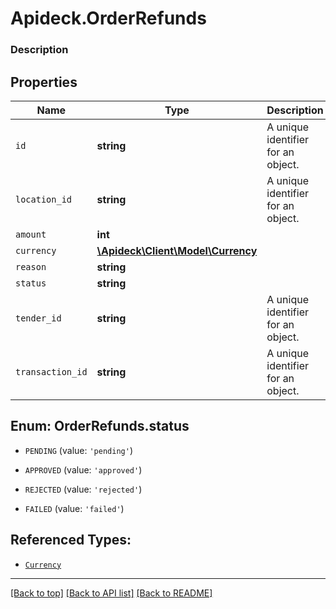 # Apideck.OrderRefunds

### Description

## Properties
Name | Type | Description | Notes
------------ | ------------- | ------------- | -------------
`id` | **string** | A unique identifier for an object. | [optional] 
`location_id` | **string** | A unique identifier for an object. | [optional] 
`amount` | **int** |  | [optional] 
`currency` | [**\Apideck\Client\Model\Currency**](Currency.md) |  | [optional] 
`reason` | **string** |  | [optional] 
`status` | **string** |  | [optional] 
`tender_id` | **string** | A unique identifier for an object. | [optional] 
`transaction_id` | **string** | A unique identifier for an object. | [optional] 





<a name="STATUS"></a>
## Enum: OrderRefunds.status


* `PENDING` (value: `'pending'`)

* `APPROVED` (value: `'approved'`)

* `REJECTED` (value: `'rejected'`)

* `FAILED` (value: `'failed'`)




## Referenced Types:



* [`Currency`](Currency.md)





---

[[Back to top]](#) [[Back to API list]](../../../../README.md#documentation-for-api-endpoints) [[Back to README]](../../../../README.md)



